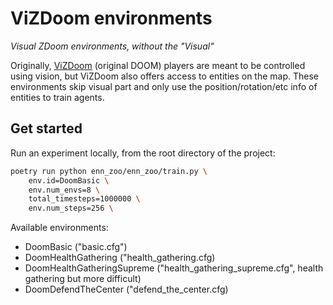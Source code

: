 # ViZDoom environments

_Visual ZDoom environments, without the "Visual"_

Originally, [ViZDoom](https://github.com/mwydmuch/ViZDoom) (original DOOM) players are meant to be controlled using vision, but ViZDoom also offers access to entities on the map. These environments skip visual part and only use the position/rotation/etc info of entities to train agents.

## Get started

Run an experiment locally, from the root directory of the project:

```bash
poetry run python enn_zoo/enn_zoo/train.py \
    env.id=DoomBasic \
    env.num_envs=8 \
    total_timesteps=1000000 \
    env.num_steps=256 \
```

Available environments:
* DoomBasic ("basic.cfg")
* DoomHealthGathering ("health_gathering.cfg)
* DoomHealthGatheringSupreme ("health_gathering_supreme.cfg", health gathering but more difficult)
* DoomDefendTheCenter ("defend_the_center.cfg)
```

